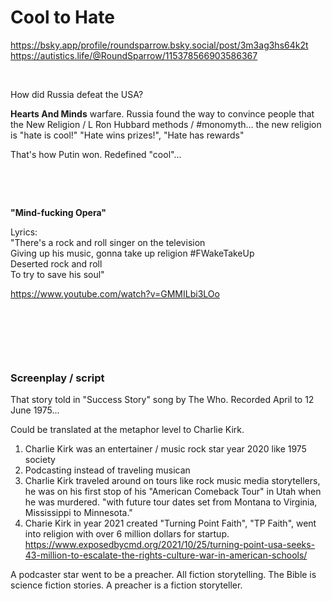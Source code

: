# Cool to Hate

https://bsky.app/profile/roundsparrow.bsky.social/post/3m3ag3hs64k2t     
https://autistics.life/@RoundSparrow/115378566903586367

&nbsp;

How did Russia defeat the USA?

**Hearts And Minds** warfare. Russia found the way to convince people that the New Religion / L Ron Hubbard methods / #monomyth... the new religion is "hate is cool!" "Hate wins prizes!", "Hate has rewards"

That's how Putin won. Redefined "cool"...

&nbsp;

&nbsp;

**"Mind-fucking Opera"**

Lyrics:     
"There's a rock and roll singer on the television      
Giving up his music, gonna take up religion  #FWakeTakeUp    
Deserted rock and roll   
To try to save his soul"   

https://www.youtube.com/watch?v=GMMILbi3LOo

&nbsp;

&nbsp;

&nbsp;

### Screenplay / script

That story told in "Success Story" song by The Who. Recorded April to 12 June 1975...

Could be translated at the metaphor level to Charlie Kirk.

1. Charlie Kirk was an entertainer / music rock star year 2020 like 1975 society
2. Podcasting instead of traveling musican
3. Charlie Kirk traveled around on tours like rock music media storytellers, he was on his first stop of his "American Comeback Tour" in Utah when he was murdered. "with future tour dates set from Montana to Virginia, Mississippi to Minnesota."
4. Charie Kirk in year 2021 created "Turning Point Faith", "TP Faith", went into religion with over 6 million dollars for startup. https://www.exposedbycmd.org/2021/10/25/turning-point-usa-seeks-43-million-to-escalate-the-rights-culture-war-in-american-schools/

A podcaster star went to be a preacher. All fiction storytelling. The Bible is science fiction stories. A preacher is a fiction storyteller.

